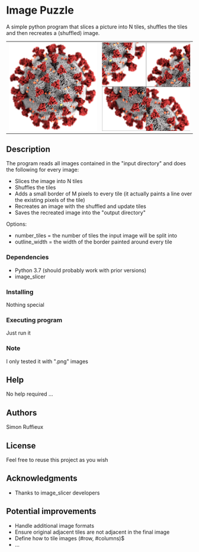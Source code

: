 # Image  Puzzle

A simple python program that slices a picture into N tiles, shuffles the tiles and then recreates a (shuffled) image.

<table align="center"><tr>
<td> <img src="/input_images/test_image.png" alt="input image" width="300"/></td>
<td> <img src="/output_images/test_image.png" alt="output image" width="300"/> </td>
</tr></table>

## Description

The program reads all images contained in the "input directory" and does the following for every image:
* Slices the image into N tiles
* Shuffles the tiles
* Adds a small border of M pixels to every tile (it actually paints a line over the existing pixels of the tile)
* Recreates an image with the shuffled and update tiles
* Saves the recreated image into the "output directory"

Options:
* number_tiles = the number of tiles the input image will be split into
* outline_width = the width of the border painted around every tile

### Dependencies

* Python 3.7 (should probably work with prior versions)
* image_slicer 

### Installing

Nothing special

### Executing program

Just run it 

### Note

I only tested it with ".png" images

## Help

No help required ...

## Authors

Simon Ruffieux

## License

Feel free to reuse this project as you wish

## Acknowledgments

* Thanks to image_slicer developers

## Potential improvements
* Handle additional image formats
* Ensure original adjacent tiles are not adjacent in the final image
* Define how to tile images  (#row, #columns)$
* ...
